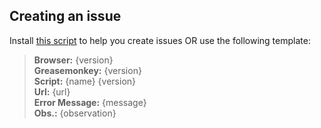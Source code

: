 ## Creating an issue
Install [this script](../../raw/github/scripts/github_new_issue.user.js) to help you create issues OR use the following template:

> **Browser:** {version}<br />
> **Greasemonkey:** {version}<br />
> **Script:** {name} {version}<br />
> **Url:** {url}<br />
> **Error Message:** {message}<br />
> **Obs.:** {observation}<br />
